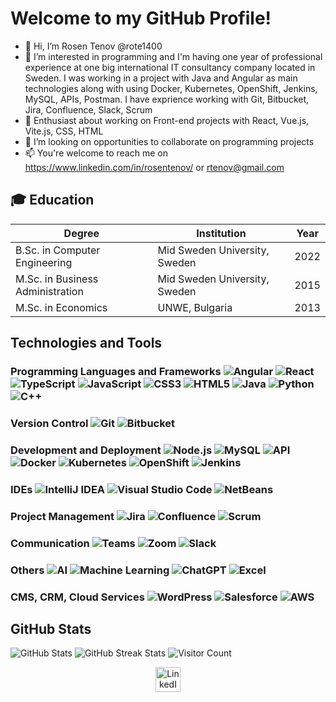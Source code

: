 # Welcome to my GitHub Profile!
- 👋 Hi, I’m Rosen Tenov @rote1400
- 👀 I’m interested in programming and I'm having one year of professional experience at one big international IT consultancy company located in Sweden. I was working in a project with Java and Angular as main technologies along with using Docker, Kubernetes, OpenShift, Jenkins, MySQL, APIs, Postman. I have exprience working with Git, Bitbucket, Jira, Confluence, Slack, Scrum
- 🌱 Enthusiast about working on Front-end projects with React, Vue.js, Vite.js, CSS, HTML
- 💞️ I’m looking on opportunities to collaborate on programming projects
- 📫 You're welcome to reach me on https://www.linkedin.com/in/rosentenov/ or rtenov@gmail.com

## 🎓 Education
| Degree                           | Institution                   | Year |
|----------------------------------|-------------------------------|------|
| B.Sc. in Computer Engineering    | Mid Sweden University, Sweden | 2022 |
| M.Sc. in Business Administration | Mid Sweden University, Sweden | 2015 |
| M.Sc. in Economics               | UNWE, Bulgaria                | 2013 |

## Technologies and Tools
### Programming Languages and Frameworks ![Angular](https://img.shields.io/badge/-Angular-333?style=flat&logo=angular) ![React](https://img.shields.io/badge/-React-333?style=flat&logo=react) ![TypeScript](https://img.shields.io/badge/-TypeScript-333?style=flat&logo=typescript) ![JavaScript](https://img.shields.io/badge/-JavaScript-333?style=flat&logo=javascript) ![CSS3](https://img.shields.io/badge/-CSS3-333?style=flat&logo=css3) ![HTML5](https://img.shields.io/badge/-HTML5-333?style=flat&logo=html5) ![Java](https://img.shields.io/badge/-Java-007396?style=flat&logo=java) ![Python](https://img.shields.io/badge/-Python-3776AB?style=flat&logo=python) ![C++](https://img.shields.io/badge/-C++-00599C?style=flat&logo=cplusplus)
### Version Control ![Git](https://img.shields.io/badge/-Git-333?style=flat&logo=git) ![Bitbucket](https://img.shields.io/badge/-Bitbucket-333?style=flat&logo=bitbucket)
### Development and Deployment  ![Node.js](https://img.shields.io/badge/-Node.js-333?style=flat&logo=node.js) ![MySQL](https://img.shields.io/badge/-MySQL-333?style=flat&logo=mysql) ![API](https://img.shields.io/badge/-API-333?style=flat&logo=api) ![Docker](https://img.shields.io/badge/-Docker-333?style=flat&logo=docker) ![Kubernetes](https://img.shields.io/badge/-Kubernetes-333?style=flat&logo=kubernetes) ![OpenShift](https://img.shields.io/badge/-OpenShift-333?style=flat&logo=red-hat-open-shift) ![Jenkins](https://img.shields.io/badge/-Jenkins-333?style=flat&logo=jenkins)
### IDEs ![IntelliJ IDEA](https://img.shields.io/badge/-IntelliJ%20IDEA-333?style=flat&logo=intellijidea) ![Visual Studio Code](https://img.shields.io/badge/-Visual%20Studio%20Code-007ACC?style=flat&logo=visualstudiocode) ![NetBeans](https://img.shields.io/badge/-NetBeans-333?style=flat&logo=apachenetbeans)
### Project Management ![Jira](https://img.shields.io/badge/-Jira-333?style=flat&logo=jira) ![Confluence](https://img.shields.io/badge/-Confluence-333?style=flat&logo=confluence) ![Scrum](https://img.shields.io/badge/-Scrum-333?style=flat&logo=scrumalliance)
### Communication ![Teams](https://img.shields.io/badge/-Microsoft%20Teams-333?style=flat&logo=microsoft-teams) ![Zoom](https://img.shields.io/badge/-Zoom-333?style=flat&logo=zoom) ![Slack](https://img.shields.io/badge/-Slack-333?style=flat&logo=slack)
### Others ![AI](https://img.shields.io/badge/-AI-333?style=flat&logo=openai) ![Machine Learning](https://img.shields.io/badge/-Machine%20Learning-333?style=flat&logo=googlebrain) ![ChatGPT](https://img.shields.io/badge/-ChatGPT-333?style=flat&logo=openai) ![Excel](https://img.shields.io/badge/-Excel-333?style=flat&logo=microsoft-excel)
### CMS, CRM, Cloud Services ![WordPress](https://img.shields.io/badge/-WordPress-21759B?style=flat&logo=wordpress) ![Salesforce](https://img.shields.io/badge/-Salesforce-00A1E0?style=flat&logo=salesforce) ![AWS](https://img.shields.io/badge/-AWS-232F3E?style=flat&logo=amazon-aws)

## GitHub Stats
![GitHub Stats](https://github-readme-stats.vercel.app/api/top-langs?username=rote1400&layout=compact&card_width=350&langs_count=8&theme=vue-dark&border_radius=51)
![GitHub Streak Stats](https://streak-stats.demolab.com/?user=rote1400&theme=vue-dark&border_radius=51)
![Visitor Count](https://visitor-badge.laobi.icu/badge?page_id=rote1400.rote1400)
<p align="center">
    <a href="https://www.linkedin.com/in/rosentenov" target="_blank">
        <img src="https://upload.wikimedia.org/wikipedia/commons/c/ca/LinkedIn_logo_initials.png" alt="LinkedIn" width="40" />
    </a>
</p>

<!---
rote1400/rote1400 is a ✨ special ✨ repository because its `README.md` (this file) appears on your GitHub profile.
You can click the Preview link to take a look at your changes.
--->
